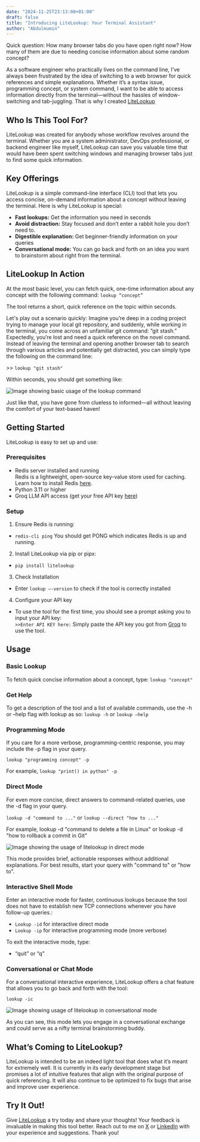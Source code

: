 ```yaml
---
date: "2024-11-25T23:13:00+01:00"
draft: false
title: "Introducing LiteLookup: Your Terminal Assistant"
author: "Abdulmumin"
---
```


Quick question: How many browser tabs do you have open right now? How many of them are due to needing concise information about some random concept?

As a software engineer who practically lives on the command line, I’ve always been frustrated by the idea of switching to a web browser for quick references and simple explanations. Whether it’s a syntax issue, programming concept, or system command, I want to be able to access information directly from the terminal—without the hassles of window-switching and tab-juggling. That is why I created [LiteLookup](https://github.com/Lanrey-waju/lite-lookup)

## Who Is This Tool For?

LiteLookup was created for anybody whose workflow revolves around the terminal. Whether you are a system administrator, DevOps professional, or backend engineer like myself, LiteLookup can save you valuable time that would have been spent switching windows and managing browser tabs just to find some quick information.

## Key Offerings

LiteLookup is a simple command-line interface (CLI) tool that lets you access concise, on-demand information about a concept without leaving the terminal. Here is why LiteLookup is special:

- **Fast lookups:** Get the information you need in seconds
- **Avoid distraction:** Stay focused and don’t enter a rabbit hole you don’t need to.
- **Digestible explanation:** Get beginner-friendly information on your queries
- **Conversational mode:** You can go back and forth on an idea you want to brainstorm about right from the terminal.

## LiteLookup In Action

At the most basic level, you can fetch quick, one-time information about any concept with the following command:
`lookup “concept”`

The tool returns a short, quick reference on the topic within seconds.

Let's play out a scenario quickly:
Imagine you’re deep in a coding project trying to manage your local git repository, and suddenly, while working in the terminal, you come across an unfamiliar git command: ”git stash.” Expectedly, you’re lost and need a quick reference on the novel command. Instead of leaving the terminal and opening another browser tab to search through various articles and potentially get distracted, you can simply type the following on the command line:

\>\> `lookup "git stash"`

Within seconds, you should get something like:

![Image showing basic usage of the lookup command](https://dev-to-uploads.s3.amazonaws.com/uploads/articles/q3orsz5jpe4tqeqgimlu.png)

Just like that, you have gone from clueless to informed—all without leaving the comfort of your text-based haven!

## Getting Started

LiteLookup is easy to set up and use:

### Prerequisites

- Redis server installed and running  
  Redis is a lightweight, open-source key-value store used for caching. Learn how to install Redis [here](https://redis.io/docs/latest/operate/oss_and_stack/install/install-redis/).
- Python 3.11 or higher
- Groq LLM API access (get your free API key [here](https://console.groq.com/keys))

### Setup

1. Ensure Redis is running:

- `redis-cli ping`
  You should get PONG which indicates Redis is up and running.

2. Install LiteLookup via pip or pipx:

- `pip install litelookup`

3. Check Installation

- Enter `lookup —-version` to check if the tool is correctly installed

4. Configure your API key

- To use the tool for the first time, you should see a prompt
  asking you to input your API key:  
  `>>Enter API KEY here:`
  Simply paste the API key you got from [Groq](https://console.groq.com/keys) to use the tool.

## Usage

### Basic Lookup

To fetch quick concise information about a concept, type:
`lookup "concept"`

### Get Help

To get a description of the tool and a list of available commands, use the \-h or –help flag with lookup as so: `lookup -h` or `lookup –help`

### Programming Mode

If you care for a more verbose, programming-centric response, you may include the \-p flag in your query.

`lookup "programming concept" -p`

For example, `lookup "print() in python" -p`

### Direct Mode

For even more concise, direct answers to command-related queries, use the \-d flag in your query.

`lookup -d "command to ..."` or `lookup --direct "how to ..."`

For example, lookup \-d "command to delete a file in Linux" or lookup \-d "how to rollback a commit in Git"

![Image showing the usage of litelookup in direct mode](https://dev-to-uploads.s3.amazonaws.com/uploads/articles/toalmrflux1y2kx5uz1u.png)

This mode provides brief, actionable responses without additional explanations. For best results, start your query with "command to" or "how to".

### Interactive Shell Mode

Enter an interactive mode for faster, continuous lookups because the tool does not have to establish new TCP connections whenever you have follow-up queries.:

- `Lookup -id` for interactive direct mode
- `Lookup -ip` for interactive programming mode (more verbose)

To exit the interactive mode, type:

- “quit” or “q”

### Conversational or Chat Mode

For a conversational interactive experience, LiteLookup offers a chat feature that allows you to go back and forth with the tool:

`lookup -ic`

![Image showing usage of litelookup in conversational mode](https://dev-to-uploads.s3.amazonaws.com/uploads/articles/jsqq3h07w9l25pwpido2.png)

As you can see, this mode lets you engage in a conversational exchange and could serve as a nifty terminal brainstorming buddy.

## What’s Coming to LiteLookup?

LiteLookup is intended to be an indeed light tool that does what it’s meant for extremely well. It is currently in its early development stage but promises a lot of intuitive features that align with the original purpose of quick referencing.
It will also continue to be optimized to fix bugs that arise and improve user experience.

## Try It Out\!

Give [LiteLookup](https://pypi.org/project/litelookup/) a try today and share your thoughts! Your feedback is invaluable in making this tool better. Reach out to me on [X](https://x.com/lanrey_waju) or [LinkedIn](https://www.linkedin.com/in/abdulmumin-akinde/) with your experience and suggestions. Thank you\!
